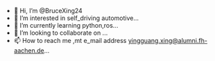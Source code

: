 - 👋 Hi, I’m @BruceXing24
- 👀 I’m interested in self_driving automotive...
- 🌱 I’m currently learning python,ros...
- 💞️ I’m looking to collaborate on ...
- 📫 How to reach me ,mt e_mail address yingguang.xing@alumni.fh-aachen.de...

<!---
BruceXing24/BruceXing24 is a ✨ special ✨ repository because its `README.md` (this file) appears on your GitHub profile.
You can click the Preview link to take a look at your changes.
--->
